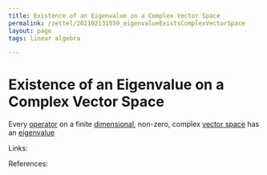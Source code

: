 ```yaml
---
title: Existence of an Eigenvalue on a Complex Vector Space
permalink: /zettel/202102131559_eigenvalueExistsComplexVectorSpace
layout: page
tags: linear algebra

---
```

# Existence of an Eigenvalue on a Complex Vector Space

Every [operator](202102082104_operatorDefinition) on a finite [dimensional](202102062253_dimensionDefinition), non-zero, 
complex [vector space](202102061359_vectorSpaceDefinition) has an [eigenvalue](202102120912_eigenvalueDefinition)

Links: 

References: 

